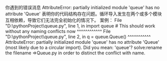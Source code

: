你遇到的错误消息 AttributeError: partially initialized module 'queue' has no attribute 'Queue' 表明你的代码结构存在问题。循环导入发生在两个或多个模块互相依赖，导致它们无法完全初始化的情况下。
案例：
  File "D:\pythonProject\queue.py", line 1, in <module>
    import queue  # This should work without any naming conflicts now
    ^^^^^^^^^^^^
  File "D:\pythonProject\queue.py", line 2, in <module>
    q = queue.Queue()
        ^^^^^^^^^^^
AttributeError: partially initialized module 'queue' has no attribute 'Queue' (most likely due to a circular import). Did you mean: 'queue'?
solve:rename the filename =>Queue.py in order to distinct the conflict with name.
